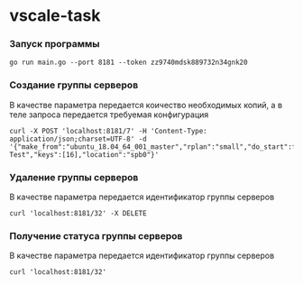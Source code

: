 # vscale-task

### Запуск программы

```shell script
go run main.go --port 8181 --token zz9740mdsk889732n34gnk20
```

### Создание группы серверов

В качестве параметра передается коичество необходимых копий, а в теле запроса передается требуемая конфигурация
```shell script
curl -X POST 'localhost:8181/7' -H 'Content-Type: application/json;charset=UTF-8' -d '{"make_from":"ubuntu_18.04_64_001_master","rplan":"small","do_start":false,"name":"New-Test","keys":[16],"location":"spb0"}'
```

### Удаление группы серверов

В качестве параметра передается идентификатор группы серверов

```shell script
curl 'localhost:8181/32' -X DELETE  
```

### Получение статуса группы серверов

В качестве параметра передается идентификатор группы серверов

```shell script
curl 'localhost:8181/32'
```
